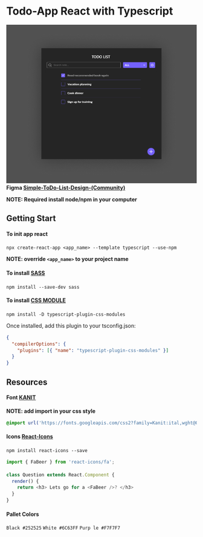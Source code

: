 # Todo-App React with Typescript 

![Imagem prototipo](./resources/image/prototipo.png)
**Figma [Simple-ToDo-List-Design-(Community)](https://www.figma.com/design/Ri4XSAhKLfkkTEJEgqgQRa/Simple-ToDo-List-Design-(Community)?node-id=0-1&t=FSiluLPMTwgZJ1kE-0)**

**NOTE: Required install node/npm in your computer**

## Getting Start

#### To init app react
`npx create-react-app <app_name> --template typescript --use-npm`

**NOTE: override `<app_name>` to your project name**

#### To install [SASS](https://www.npmjs.com/package/sass) 
`npm install --save-dev sass`

#### To install [CSS MODULE](https://www.npmjs.com/package/typescript-plugin-css-modules) 
`npm install -D typescript-plugin-css-modules`

Once installed, add this plugin to your tsconfig.json:

```json
{
  "compilerOptions": {
    "plugins": [{ "name": "typescript-plugin-css-modules" }]
  }
}
```

## Resources

#### Font [KANIT](https://fonts.google.com/specimen/Kanit?preview.text=TODO%20LIST)
**NOTE: add import in your css style**
```css
@import url('https://fonts.googleapis.com/css2?family=Kanit:ital,wght@0,100;0,200;0,300;0,400;0,500;0,600;0,700;0,800;0,900;1,100;1,200;1,300;1,400;1,500;1,600;1,700;1,800;1,900&display=swap');
```

#### Icons [React-Icons](https://react-icons.github.io/react-icons/)
`npm install react-icons --save`
```typescript
import { FaBeer } from 'react-icons/fa';

class Question extends React.Component {
  render() {
    return <h3> Lets go for a <FaBeer />? </h3>
  }
}
```

#### Pallet Colors
`Black #252525`
`White #6C63FF`
`Purp le #F7F7F7`